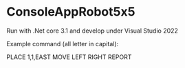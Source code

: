 # ConsoleAppRobot5x5
Run with .Net core 3.1 and develop under Visual Studio 2022

Example command (all letter in capital):

PLACE 1,1,EAST
MOVE
LEFT
RIGHT
REPORT
